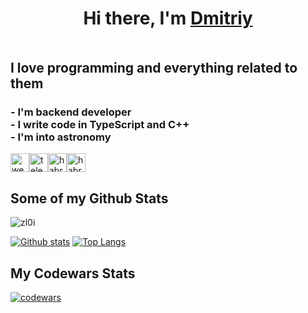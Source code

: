 <h1 align="center">Hi there, I'm <a href="https://zloi.space/" target="_blank">Dmitriy</a>

<h2 align='left' style="margin-top: 50px">I love programming and everything related to them</h2>

<h3 align='left'>
- I'm backend developer</br>
- I write code in TypeScript and C++</br>
- I'm into astronomy</br>
</h3>

[<img src='https://simpleicons.org/icons/gitlab.svg' alt='website' height='30'>](https://gitlab.com/zl0i)[<img src='https://cdn.jsdelivr.net/npm/simple-icons@3.0.1/icons/telegram.svg' alt='telegram' height='30'>](https://t.me/zzloi)[<img src='https://simpleicons.org/icons/habr.svg' alt='habr' height='30'>](https://simpleicons.org/icons/habr.svg)[<img src='https://simpleicons.org/icons/google.svg' alt='habr' height='30'>](mailto:pdmitri07@gmail.com)

## Some of my Github Stats

<p align=left> <img src=https://komarev.com/ghpvc/?username=zl0i alt=zl0i /> </p>

[![Github stats](https://github-readme-stats.vercel.app/api?username=zl0i&show_icons=true&include_all_commits=true)](https://github.com/zl0i/github-readme-stats)
[![Top Langs](https://github-readme-stats.vercel.app/api/top-langs/?username=zl0i&layout=compact)](https://github.com/zl0i/github-readme-stats)

## My Codewars Stats

[![codewars](https://www.codewars.com/users/zl0i/badges/large)](https://www.codewars.com/users/zloi)

